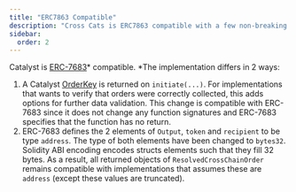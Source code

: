 ```yaml
---
title: "ERC7863 Compatible"
description: "Cross Cats is ERC7863 compatible with a few non-breaking changes."
sidebar:
  order: 2
---
```


Catalyst is [ERC-7683](https://eips.ethereum.org/EIPS/eip-7683)* compatible. *The implementation differs in 2 ways:

1. A Catalyst [OrderKey](https://github.com/catalystdao/cross-cats/blob/7e07281eef10ffadc10f9f75eb42d1c2419224ca/src/interfaces/Structs.sol#L41-L65) is returned on `initiate(...)`. For implementations that wants to verify that orders were correctly collected, this adds options for further data validation. This change is compatible with ERC-7683 since it does not change any function signatures and ERC-7683 specifies that the function has no return.
2. ERC-7683 defines the 2 elements of `Output`, `token` and `recipient` to be type `address`. The type of both elements have been changed to `bytes32`. Solidity ABI encoding encodes structs elements such that they fill 32 bytes. As a result, all returned objects of `ResolvedCrossChainOrder` remains compatible with implementations that assumes these are `address` (except these values are truncated).
